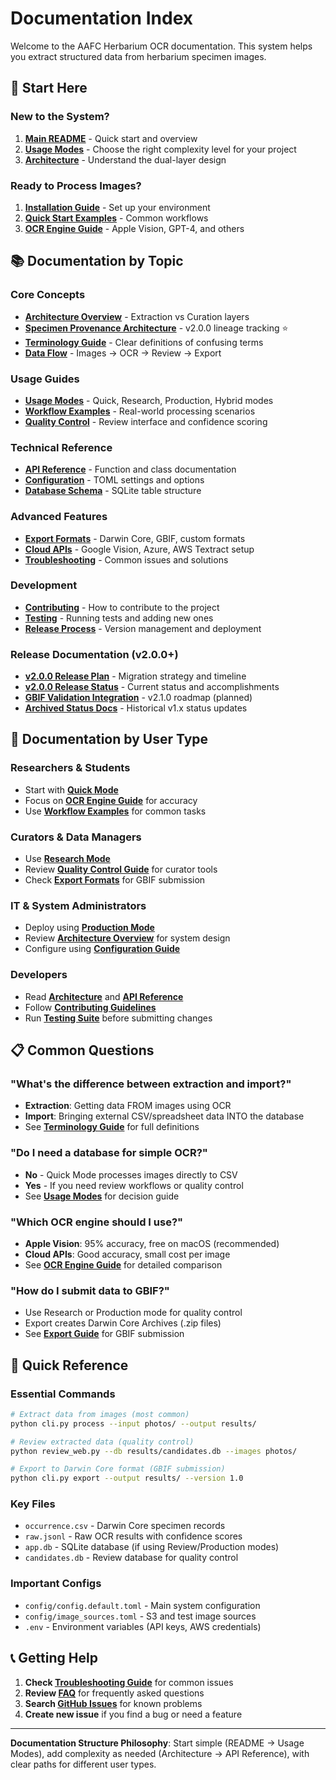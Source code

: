 # Documentation Index

Welcome to the AAFC Herbarium OCR documentation. This system helps you extract structured data from herbarium specimen images.

## 🚀 **Start Here**

### New to the System?
1. **[Main README](../README.md)** - Quick start and overview
2. **[Usage Modes](../USAGE_MODES.md)** - Choose the right complexity level for your project
3. **[Architecture](../ARCHITECTURE.md)** - Understand the dual-layer design

### Ready to Process Images?
1. **[Installation Guide](installation.md)** - Set up your environment
2. **[Quick Start Examples](quickstart_examples.md)** - Common workflows
3. **[OCR Engine Guide](ocr_engines.md)** - Apple Vision, GPT-4, and others

## 📚 **Documentation by Topic**

### **Core Concepts**
- **[Architecture Overview](../ARCHITECTURE.md)** - Extraction vs Curation layers
- **[Specimen Provenance Architecture](SPECIMEN_PROVENANCE_ARCHITECTURE.md)** - v2.0.0 lineage tracking ⭐
- **[Terminology Guide](../TERMINOLOGY_GUIDE.md)** - Clear definitions of confusing terms
- **[Data Flow](data_flow.md)** - Images → OCR → Review → Export

### **Usage Guides**
- **[Usage Modes](../USAGE_MODES.md)** - Quick, Research, Production, Hybrid modes
- **[Workflow Examples](workflow_examples.md)** - Real-world processing scenarios
- **[Quality Control](qc.md)** - Review interface and confidence scoring

### **Technical Reference**
- **[API Reference](api_reference.md)** - Function and class documentation
- **[Configuration](configuration.md)** - TOML settings and options
- **[Database Schema](database_schema.md)** - SQLite table structure

### **Advanced Features**
- **[Export Formats](export_and_reporting.md)** - Darwin Core, GBIF, custom formats
- **[Cloud APIs](cloud_apis.md)** - Google Vision, Azure, AWS Textract setup
- **[Troubleshooting](troubleshooting.md)** - Common issues and solutions

### **Development**
- **[Contributing](../CONTRIBUTING.md)** - How to contribute to the project
- **[Testing](testing.md)** - Running tests and adding new ones
- **[Release Process](releases.md)** - Version management and deployment

### **Release Documentation (v2.0.0+)**
- **[v2.0.0 Release Plan](RELEASE_2_0_PLAN.md)** - Migration strategy and timeline
- **[v2.0.0 Release Status](status/2025-10-22-v2.0.0-release.md)** - Current status and accomplishments
- **[GBIF Validation Integration](GBIF_VALIDATION_INTEGRATION.md)** - v2.1.0 roadmap (planned)
- **[Archived Status Docs](status/archive/2025-10/)** - Historical v1.x status updates

## 🎯 **Documentation by User Type**

### **Researchers & Students**
- Start with **[Quick Mode](../USAGE_MODES.md#quick-mode-simple-ocr-extraction)**
- Focus on **[OCR Engine Guide](ocr_engines.md)** for accuracy
- Use **[Workflow Examples](workflow_examples.md)** for common tasks

### **Curators & Data Managers**
- Use **[Research Mode](../USAGE_MODES.md#research-mode-quality-control-workflow)**
- Review **[Quality Control Guide](qc.md)** for curator tools
- Check **[Export Formats](export_and_reporting.md)** for GBIF submission

### **IT & System Administrators**
- Deploy using **[Production Mode](../USAGE_MODES.md#production-mode-enterprise-compliance)**
- Review **[Architecture Overview](../ARCHITECTURE.md)** for system design
- Configure using **[Configuration Guide](configuration.md)**

### **Developers**
- Read **[Architecture](../ARCHITECTURE.md)** and **[API Reference](api_reference.md)**
- Follow **[Contributing Guidelines](../CONTRIBUTING.md)**
- Run **[Testing Suite](testing.md)** before submitting changes

## 📋 **Common Questions**

### **"What's the difference between extraction and import?"**
- **Extraction**: Getting data FROM images using OCR
- **Import**: Bringing external CSV/spreadsheet data INTO the database
- See **[Terminology Guide](../TERMINOLOGY_GUIDE.md)** for full definitions

### **"Do I need a database for simple OCR?"**
- **No** - Quick Mode processes images directly to CSV
- **Yes** - If you need review workflows or quality control
- See **[Usage Modes](../USAGE_MODES.md)** for decision guide

### **"Which OCR engine should I use?"**
- **Apple Vision**: 95% accuracy, free on macOS (recommended)
- **Cloud APIs**: Good accuracy, small cost per image
- See **[OCR Engine Guide](ocr_engines.md)** for detailed comparison

### **"How do I submit data to GBIF?"**
- Use Research or Production mode for quality control
- Export creates Darwin Core Archives (.zip files)
- See **[Export Guide](export_and_reporting.md)** for GBIF submission

## 🔧 **Quick Reference**

### **Essential Commands**
```bash
# Extract data from images (most common)
python cli.py process --input photos/ --output results/

# Review extracted data (quality control)
python review_web.py --db results/candidates.db --images photos/

# Export to Darwin Core format (GBIF submission)
python cli.py export --output results/ --version 1.0
```

### **Key Files**
- `occurrence.csv` - Darwin Core specimen records
- `raw.jsonl` - Raw OCR results with confidence scores
- `app.db` - SQLite database (if using Review/Production modes)
- `candidates.db` - Review database for quality control

### **Important Configs**
- `config/config.default.toml` - Main system configuration
- `config/image_sources.toml` - S3 and test image sources
- `.env` - Environment variables (API keys, AWS credentials)

## 📞 **Getting Help**

1. **Check [Troubleshooting Guide](troubleshooting.md)** for common issues
2. **Review [FAQ](faq.md)** for frequently asked questions
3. **Search [GitHub Issues](https://github.com/devvyn/aafc-herbarium-dwc-extraction-2025/issues)** for known problems
4. **Create new issue** if you find a bug or need a feature

---

**Documentation Structure Philosophy**: Start simple (README → Usage Modes), add complexity as needed (Architecture → API Reference), with clear paths for different user types.
